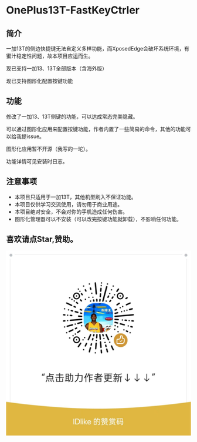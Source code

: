 # OnePlus13T-FastKeyCtrler

## 简介

一加13T的侧边快捷键无法自定义多样功能，而XposedEdge会破坏系统环境，有蜜汁稳定性问题，故本项目应运而生。

现已支持一加13、13T全部版本（含海外版）

现已支持图形化配置按键功能

## 功能

修改了一加13、13T侧键的功能，可以达成常态完美隐藏。

可以通过图形化应用来配置按键功能，作者内置了一些简易的命令，其他的功能可以给我提issue。

图形化应用暂不开源（我写的一坨）。

功能详情可见安装时日志。



## 注意事项
- 本项目只适用于一加13T，其他机型刷入不保证功能。
- 本项目仅供学习交流使用，请勿用于商业用途。
- 本项目绝对安全，不会对你的手机造成任何伤害。
- 图形化管理器可以不安装（可以改完按键功能就卸载），不影响任何功能。

## 喜欢请点Star,赞助。
![zz.jpg](zz.jpg)